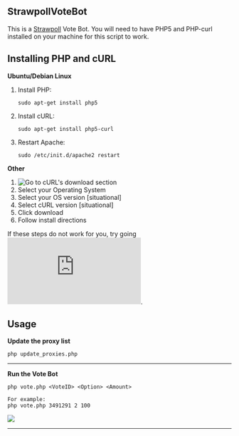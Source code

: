 ## StrawpollVoteBot ##

This is a [Strawpoll](http://strawpoll.me/) Vote Bot. You will need to have PHP5 and PHP-curl installed on your machine for this script to work.

## Installing PHP and cURL

**Ubuntu/Debian Linux**

1. Install PHP:

    `sudo apt-get install php5`

2. Install cURL:

    `sudo apt-get install php5-curl`

3. Restart Apache:

    `sudo /etc/init.d/apache2 restart`
    
**Other**

1. ![Go to cURL's download section](http://curl.haxx.se/dlwiz/?type=bin)
2. Select your Operating System
3. Select your OS version [situational]
4. Select cURL version [situational]
5. Click download
6. Follow install directions

If these steps do not work for you, try going ![here](http://php.net/manual/en/curl.installation.php).

## Usage ##




**Update the proxy list**


    php update_proxies.php

----------

**Run the Vote Bot**


    php vote.php <VoteID> <Option> <Amount>

    For example:
    php vote.php 3491291 2 100
    
![](http://i.imgur.com/ZTY1Aaz.png)

----------
